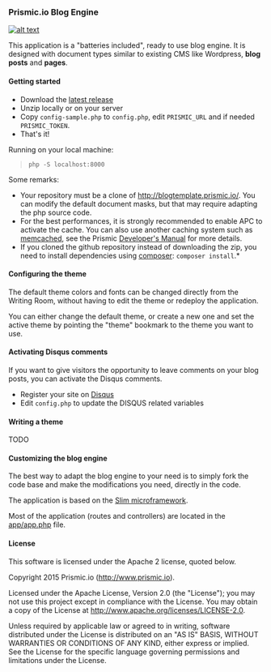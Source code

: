 ### Prismic.io Blog Engine
[![alt text](https://travis-ci.org/prismicio/blogtemplate.png?branch=master "Travis build")](https://travis-ci.org/prismicio/blogtemplate)


This application is a "batteries included", ready to use blog engine. It is designed with document types
similar to existing CMS like Wordpress, **blog posts** and **pages**.

#### Getting started

* Download the [latest release](https://github.com/prismicio/blogtemplate/releases)
* Unzip locally or on your server
* Copy `config-sample.php` to `config.php`, edit `PRISMIC_URL` and if needed `PRISMIC_TOKEN`.
* That's it!

Running on your local machine:

> `php -S localhost:8000`

Some remarks:

* Your repository must be a clone of http://blogtemplate.prismic.io/. You can modify the default document masks, but that may require adapting the php source code.
* For the best performances, it is strongly recommended to enable APC to activate the cache. You can also use another caching system such as [memcached](http://memcached.org/), see the Prismic [Developer's Manual](https://developers.prismic.io/documentation/VBgeDDYAADMAz2Rw/developers-manual#cache) for more details.
* If you cloned the github repository instead of downloading the zip, you need to install dependencies using [composer](https://getcomposer.org/): `composer install`.*

#### Configuring the theme

The default theme colors and fonts can be changed directly from the Writing Room, without having to edit the theme or redeploy the application.

You can either change the default theme, or create a new one and set the active theme by pointing the "theme" bookmark to the theme you want to use.

#### Activating Disqus comments

If you want to give visitors the opportunity to leave comments on your blog posts, you can activate the Disqus comments.

* Register your site on [Disqus](https://disqus.com/admin/create/)
* Edit `config.php` to update the DISQUS related variables

#### Writing a theme

TODO

#### Customizing the blog engine

The best way to adapt the blog engine to your need is to simply fork the code base and make the modifications
you need, directly in the code.

The application is based on the [Slim microframework](http://www.slimframework.com/).

Most of the application (routes and controllers) are located in the [app/app.php](https://github.com/prismicio/blogtemplate/blob/master/app/app.php) file.

#### License

This software is licensed under the Apache 2 license, quoted below.

Copyright 2015 Prismic.io (http://www.prismic.io).

Licensed under the Apache License, Version 2.0 (the "License"); you may not use this project except in compliance with the License. You may obtain a copy of the License at http://www.apache.org/licenses/LICENSE-2.0.

Unless required by applicable law or agreed to in writing, software distributed under the License is distributed on an "AS IS" BASIS, WITHOUT WARRANTIES OR CONDITIONS OF ANY KIND, either express or implied. See the License for the specific language governing permissions and limitations under the License.
